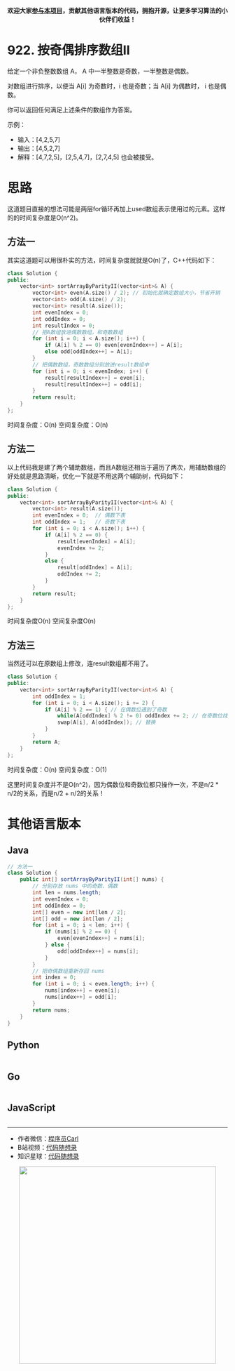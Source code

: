 
<p align="center">
  <a href="https://mp.weixin.qq.com/s/RsdcQ9umo09R6cfnwXZlrQ"><img src="https://img.shields.io/badge/PDF下载-代码随想录-blueviolet" alt=""></a>
  <a href="https://mp.weixin.qq.com/s/b66DFkOp8OOxdZC_xLZxfw"><img src="https://img.shields.io/badge/刷题-微信群-green" alt=""></a>
  <a href="https://space.bilibili.com/525438321"><img src="https://img.shields.io/badge/B站-代码随想录-orange" alt=""></a>
  <a href="https://mp.weixin.qq.com/s/QVF6upVMSbgvZy8lHZS3CQ"><img src="https://img.shields.io/badge/知识星球-代码随想录-blue" alt=""></a>
</p>
<p align="center"><strong>欢迎大家<a href="https://mp.weixin.qq.com/s/tqCxrMEU-ajQumL1i8im9A">参与本项目</a>，贡献其他语言版本的代码，拥抱开源，让更多学习算法的小伙伴们收益！</strong></p>



# 922. 按奇偶排序数组II

给定一个非负整数数组 A， A 中一半整数是奇数，一半整数是偶数。

对数组进行排序，以便当 A[i] 为奇数时，i 也是奇数；当 A[i] 为偶数时， i 也是偶数。

你可以返回任何满足上述条件的数组作为答案。

示例：

* 输入：[4,2,5,7]
* 输出：[4,5,2,7]
* 解释：[4,7,2,5]，[2,5,4,7]，[2,7,4,5] 也会被接受。


# 思路

这道题目直接的想法可能是两层for循环再加上used数组表示使用过的元素。这样的的时间复杂度是O(n^2)。

## 方法一

其实这道题可以用很朴实的方法，时间复杂度就就是O(n)了，C++代码如下：

```CPP
class Solution {
public:
    vector<int> sortArrayByParityII(vector<int>& A) {
        vector<int> even(A.size() / 2); // 初始化就确定数组大小，节省开销
        vector<int> odd(A.size() / 2);
        vector<int> result(A.size());
        int evenIndex = 0;
        int oddIndex = 0;
        int resultIndex = 0;
        // 把A数组放进偶数数组，和奇数数组
        for (int i = 0; i < A.size(); i++) {
            if (A[i] % 2 == 0) even[evenIndex++] = A[i];
            else odd[oddIndex++] = A[i];
        }
        // 把偶数数组，奇数数组分别放进result数组中
        for (int i = 0; i < evenIndex; i++) {
            result[resultIndex++] = even[i];
            result[resultIndex++] = odd[i];
        }
        return result;
    }
};
```

时间复杂度：O(n)
空间复杂度：O(n)

## 方法二

以上代码我是建了两个辅助数组，而且A数组还相当于遍历了两次，用辅助数组的好处就是思路清晰，优化一下就是不用这两个辅助树，代码如下：

```CPP
class Solution {
public:
    vector<int> sortArrayByParityII(vector<int>& A) {
        vector<int> result(A.size());
        int evenIndex = 0;  // 偶数下表
        int oddIndex = 1;   // 奇数下表
        for (int i = 0; i < A.size(); i++) {
            if (A[i] % 2 == 0) {
                result[evenIndex] = A[i];
                evenIndex += 2;
            }
            else {
                result[oddIndex] = A[i];
                oddIndex += 2;
            }
        }
        return result;
    }
};
```

时间复杂度O(n)
空间复杂度O(n)

## 方法三

当然还可以在原数组上修改，连result数组都不用了。

```CPP
class Solution {
public:
    vector<int> sortArrayByParityII(vector<int>& A) {
        int oddIndex = 1;
        for (int i = 0; i < A.size(); i += 2) {
            if (A[i] % 2 == 1) { // 在偶数位遇到了奇数
                while(A[oddIndex] % 2 != 0) oddIndex += 2; // 在奇数位找一个偶数
                swap(A[i], A[oddIndex]); // 替换
            }
        }
        return A;
    }
};
```

时间复杂度：O(n)
空间复杂度：O(1)

这里时间复杂度并不是O(n^2)，因为偶数位和奇数位都只操作一次，不是n/2 * n/2的关系，而是n/2 + n/2的关系！


# 其他语言版本

## Java

```java
// 方法一
class Solution {
    public int[] sortArrayByParityII(int[] nums) {
        // 分别存放 nums 中的奇数、偶数
        int len = nums.length;
        int evenIndex = 0;
        int oddIndex = 0;
        int[] even = new int[len / 2];
        int[] odd = new int[len / 2];
        for (int i = 0; i < len; i++) {
            if (nums[i] % 2 == 0) {
                even[evenIndex++] = nums[i];
            } else {
                odd[oddIndex++] = nums[i];
            }
        }
        // 把奇偶数组重新存回 nums
        int index = 0;
        for (int i = 0; i < even.length; i++) {
            nums[index++] = even[i];
            nums[index++] = odd[i];
        }
        return nums;
    }
}
```

## Python

```python
```

## Go

```go
```

## JavaScript

```js
```

-----------------------
* 作者微信：[程序员Carl](https://mp.weixin.qq.com/s/b66DFkOp8OOxdZC_xLZxfw)
* B站视频：[代码随想录](https://space.bilibili.com/525438321)
* 知识星球：[代码随想录](https://mp.weixin.qq.com/s/QVF6upVMSbgvZy8lHZS3CQ)

<div align="center"><img src=https://code-thinking.cdn.bcebos.com/pics/01二维码.jpg width=450> </img></div>

